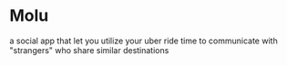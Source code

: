 # Molu
a social app that let you utilize your uber ride time to communicate with "strangers" who share similar destinations
